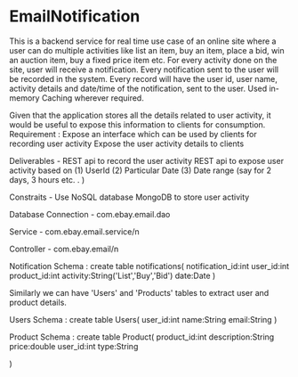 EmailNotification
=================

This is a backend service for real time use case of an online site where a user can do multiple activities like list an item, buy an item, place a bid, win an auction item, buy a fixed price item etc. For every activity done on the site, user will receive a notification. Every notification  sent to the user will be recorded in the system. Every record will have the user id, user name, activity details and date/time of the notification, sent to the user. Used in-memory Caching wherever required.


Given that the application stores all the details related to user activity, it would be useful to expose this information to clients for consumption. 
Requirement :
Expose an interface which can be used  by clients for recording user activity
Expose the user activity details to clients 


Deliverables - 
REST api to record the user activity 
REST api to expose user activity based on 
 (1) UserId
 (2) Particular Date
 (3) Date range (say for 2 days, 3 hours etc. . )

Constraits -
Use NoSQL database MongoDB to store user activity




Database Connection - com.ebay.email.dao


Service - com.ebay.email.service/n


Controller - com.ebay.email/n




Notification Schema : 
create table notifications(
    notification_id:int
    user_id:int
    product_id:int
    activity:String('List','Buy','Bid')
    date:Date
  )

Similarly we can have 'Users' and 'Products' tables to extract user and product details.

Users Schema :
create table Users( 
    user_id:int
    name:String
    email:String
  )
  
Product Schema :
create table Product(
  product_id:int
  description:String
  price:double
  user_id:int
  type:String
  
)


